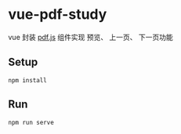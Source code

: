 # vue-pdf-study
vue 封装 [pdf.js](https://github.com/mozilla/pdf.js) 组件实现 预览、 上一页、 下一页功能

## Setup
```
npm install
```
## Run
```
npm run serve
```
